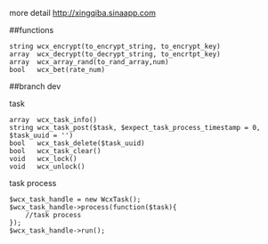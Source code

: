 
more detail http://xingqiba.sinaapp.com

##functions
```
string wcx_encrypt(to_encrypt_string, to_encrypt_key)
array  wcx_decrypt(to_decrypt_string, to_encrtpt_key)
array  wcx_array_rand(to_rand_array,num)
bool   wcx_bet(rate_num)
```

##branch dev

task
```
array  wcx_task_info()
string wcx_task_post($task, $expect_task_process_timestamp = 0, $task_uuid = '')
bool   wcx_task_delete($task_uuid)
bool   wcx_task_clear()
void   wcx_lock()
void   wcx_unlock()
```

task process
```
$wcx_task_handle = new WcxTask();
$wcx_task_handle->process(function($task){
    //task process
});
$wcx_task_handle->run();
```
